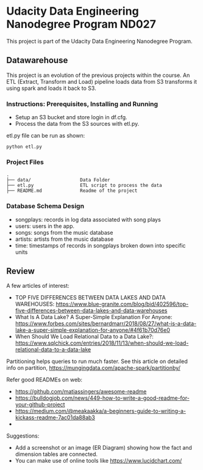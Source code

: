 # Udacity Data Engineering Nanodegree Program ND027

This project is part of the Udacity Data Engineering Nanodegree Program.

## Datawarehouse

This project is an evolution of the previous projects within the course. 
An ETL (Extract, Transform and Load) pipeline loads data from S3 transforms it using spark and loads it back to S3.

### Instructions: Prerequisites, Installing and Running 

- Setup an S3 bucket and store login in df.cfg.
- Process the data from the S3 sources with etl.py.

etl.py file can be run as shown:
```
python etl.py 
```

### Project Files

```
.
├── data/                  Data Folder
├── etl.py                 ETL script to process the data
├── README.md              Readme of the project
```


### Database Schema Design

- songplays: records in log data associated with song plays 
- users: users in the app.
- songs: songs from the music database
- artists: artists from the music database
- time: timestamps of records in songplays broken down into specific units


## Review

A few articles of interest:
- TOP FIVE DIFFERENCES BETWEEN DATA LAKES AND DATA WAREHOUSES: https://www.blue-granite.com/blog/bid/402596/top-five-differences-between-data-lakes-and-data-warehouses
- What Is A Data Lake? A Super-Simple Explanation For Anyone: https://www.forbes.com/sites/bernardmarr/2018/08/27/what-is-a-data-lake-a-super-simple-explanation-for-anyone/#4f61b70d76e0
- When Should We Load Relational Data to a Data Lake?: https://www.sqlchick.com/entries/2018/11/13/when-should-we-load-relational-data-to-a-data-lake

Partitioning helps queries to run much faster. See this article on detailed info on partition, https://mungingdata.com/apache-spark/partitionby/

Refer good READMEs on web:
- https://github.com/matiassingers/awesome-readme
- https://bulldogjob.com/news/449-how-to-write-a-good-readme-for-your-github-project
- https://medium.com/@meakaakka/a-beginners-guide-to-writing-a-kickass-readme-7ac01da88ab3
- 
Suggestions:
- Add a screenshot or an image (ER Diagram) showing how the fact and dimension tables are connected.
- You can make use of online tools like https://www.lucidchart.com/
